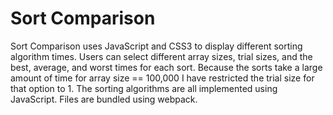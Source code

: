 # Sort Comparison

Sort Comparison uses JavaScript and CSS3 to display different sorting algorithm times.  Users can select different array sizes, trial sizes, and the best, average, and worst times for each sort.  Because the sorts take a large amount of time for array size == 100,000 I have restricted the trial size for that option to 1.  The sorting algorithms are all implemented using JavaScript.  Files are bundled using webpack.
